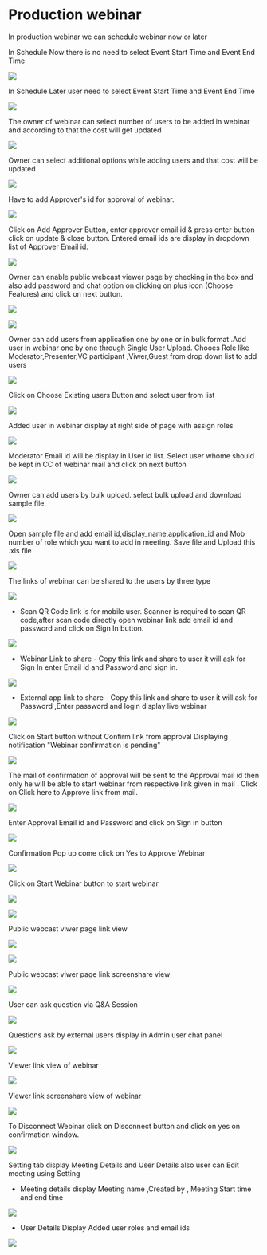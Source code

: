 # Production webinar

 In production webinar we can schedule webinar now or later

In Schedule Now there is no need to select Event Start Time and Event End Time

![](../.gitbook/assets/schedule_later.PNG)

In Schedule Later user need to select Event Start Time and Event End Time

![](../.gitbook/assets/image%20%2855%29.png)

The owner of webinar can select number of users to be added in webinar and according to that the cost will get updated

![](../.gitbook/assets/image%20%28182%29.png)

Owner can select additional options while adding users and that cost will be updated

![](../.gitbook/assets/image%20%2881%29.png)

Have to add Approver's id for approval of webinar. 

![](../.gitbook/assets/image%20%2869%29.png)

Click on Add Approver Button, enter approver email id & press enter button click on update & close button. Entered email ids are display in dropdown list of Approver Email id.

![](../.gitbook/assets/image%20%28188%29.png)

Owner can enable public webcast viewer page by checking in the box and also add password and chat option on clicking on plus icon \(Choose Features\) and click on next button.

![](../.gitbook/assets/image%20%2872%29.png)

![](../.gitbook/assets/image%20%28137%29.png)

Owner can add users from application one by one or in bulk format .Add user in webinar one by one through Single User Upload. Chooes Role like Moderator,Presenter,VC participant ,Viwer,Guest from drop down list to add users 

![](../.gitbook/assets/image%20%28171%29.png)

Click on Choose Existing users Button and select user from list 

![](../.gitbook/assets/image%20%28128%29.png)

Added user in webinar display at right side of page with assign roles

![](../.gitbook/assets/image%20%2882%29.png)

 Moderator Email id will be display in User id list. Select user whome should be kept in CC of webinar mail and click on next button

![](../.gitbook/assets/image%20%28187%29.png)

Owner can add users by bulk upload. select bulk upload and download sample file.

![](../.gitbook/assets/image%20%28119%29.png)

Open sample file and add email id,display\_name,application\_id and Mob number of role which you want to add in meeting. Save file and Upload this .xls file 

![](../.gitbook/assets/image%20%28198%29.png)

 The links of webinar can be shared to the users by three type

![](../.gitbook/assets/image%20%28224%29.png)

* Scan QR Code link is for mobile user. Scanner is required to scan QR code,after scan code directly open webinar link add email id and password and click on Sign In button.

![](../.gitbook/assets/image%20%28117%29.png)

* Webinar Link to share - Copy this link and share to user it will ask for Sign In enter Email id and Password and sign in.

![](../.gitbook/assets/image%20%28184%29.png)

* External app link to share - Copy this link and share to user it will ask for Password ,Enter password and login display live webinar

![](../.gitbook/assets/image%20%28113%29.png)

Click on Start button without Confirm link from approval Displaying notification "Webinar confirmation is pending"

![](../.gitbook/assets/image%20%2844%29.png)

The mail of confirmation of approval will be sent to the Approval mail id then only he will be able to start webinar from respective link given in mail . Click on Click here to Approve link from mail.

![](../.gitbook/assets/image%20%2876%29.png)

Enter Approval Email id and Password and click on Sign in button

![](../.gitbook/assets/image%20%284%29.png)

Confirmation Pop up come click on Yes to Approve Webinar

![](../.gitbook/assets/image%20%28151%29.png)

Click on Start Webinar button to start webinar

![](../.gitbook/assets/image%20%28218%29.png)

![](../.gitbook/assets/image%20%28146%29.png)

Public webcast viwer page link view

![](../.gitbook/assets/image%20%2895%29.png)

![](../.gitbook/assets/image%20%28145%29.png)

Public webcast viwer page link screenshare view

![](../.gitbook/assets/image%20%28133%29.png)

User can ask question via Q&A Session 

![](../.gitbook/assets/image%20%286%29.png)

Questions ask by external users display in Admin user chat panel

![](../.gitbook/assets/image%20%28156%29.png)

Viewer link view of webinar

![](../.gitbook/assets/image%20%2857%29.png)

Viewer link screenshare view of webinar

![](../.gitbook/assets/image%20%2825%29.png)

To Disconnect Webinar click on Disconnect button and click on yes on confirmation window.

![](../.gitbook/assets/image%20%28103%29.png)

Setting tab display Meeting Details and User Details also user can Edit meeting using Setting

* Meeting details display Meeting name ,Created by , Meeting Start time and end time

![](../.gitbook/assets/image%20%2818%29.png)

* User Details Display Added user roles and email ids 

![](../.gitbook/assets/image%20%2853%29.png)

